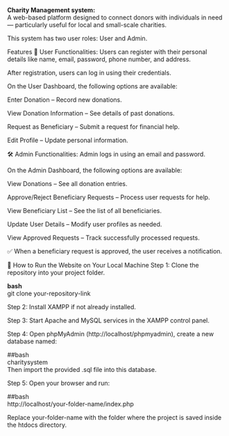 **Charity Management system:** <br>
A web-based platform designed to connect donors with individuals in need — particularly useful for local and small-scale charities.

This system has two user roles: User and Admin.

Features
👤 User Functionalities:
Users can register with their personal details like name, email, password, phone number, and address.

After registration, users can log in using their credentials.

On the User Dashboard, the following options are available:

Enter Donation – Record new donations.

View Donation Information – See details of past donations.

Request as Beneficiary – Submit a request for financial help.

Edit Profile – Update personal information.

🛠️ Admin Functionalities:
Admin logs in using an email and password.

On the Admin Dashboard, the following options are available:

View Donations – See all donation entries.

Approve/Reject Beneficiary Requests – Process user requests for help.

View Beneficiary List – See the list of all beneficiaries.

Update User Details – Modify user profiles as needed.

View Approved Requests – Track successfully processed requests.

✅ When a beneficiary request is approved, the user receives a notification.

🚀 How to Run the Website on Your Local Machine
Step 1:
Clone the repository into your project folder.

**bash** <br>
git clone your-repository-link

Step 2:
Install XAMPP if not already installed.

Step 3:
Start Apache and MySQL services in the XAMPP control panel.

Step 4:
Open phpMyAdmin (http://localhost/phpmyadmin), create a new database named:

##bash <br>
charitysystem <br>
Then import the provided .sql file into this database.

Step 5:
Open your browser and run:

##bash <br>
http://localhost/your-folder-name/index.php <br>

Replace your-folder-name with the folder where the project is saved inside the htdocs directory.


